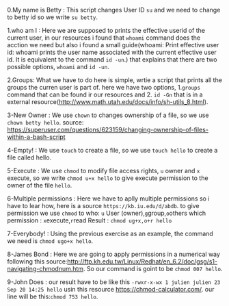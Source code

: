 0.My name is Betty : This script changes User ID `su` and we need to change to betty id so we write  `su betty`. 

1.who am I : Here we are supposed to prints the effective userid of the current user, in our resources i found that 
`whoami` command does the acction we need but also i found a small guide(whoami: Print effective user id:
whoami prints the user name associated with the current effective user id. It is equivalent to the command `id -un`.)
that explains that there are two possible options, `whoami` and `id -un`.

2.Groups: What we have to do here is simple, wrtie a script that prints all the groups the curren user is part of.
here we have two options, 1.`groups` command that can be found ir our resources and 2. `id -Gn` that is in a external 
resource(http://www.math.utah.edu/docs/info/sh-utils_8.html). 

3-New Owner : We use `chown` to changes ownership of a file, so we use `chown betty hello`. source:
 https://superuser.com/questions/623159/changing-ownership-of-files-within-a-bash-script

4-Empty! : We use `touch` to create a file, so we use `touch hello` to create a file called hello.

5-Execute : We use `chmod` to modify file access rights, `u` owner and `x` execute, so we write `chmod u+x hello` to 
give execute permission to the owner of the file `hello`.

6-Multiple permissions : Here we have to aplly multiple permissions so i have to lear how, here is a source 
`https://kb.iu.edu/d/abdb`. 
to give permission we use `chmod`
to who: `u` User (owner),`g`group,`o`others
which permission : `x`execute,`r`read
Result : `chmod ug+x,o+r hello`  

7-Everybody! : Using the previous exercise as an example, the command we need is `chmod ugo+x hello`.

8-James Bond : Here we are going to apply permissions in a numerical way following this source:http://ftp.kh.edu.tw/Linux/Redhat/en_6.2/doc/gsg/s1-navigating-chmodnum.htm.
So our command is goint to be `chmod 007 hello`.

9-John Does : our result have to be like this `-rwxr-x-wx 1 julien julien 23 Sep 20 14:25 hello`
usin this resource https://chmod-calculator.com/. our line will be this:`chmod 753 hello`.

